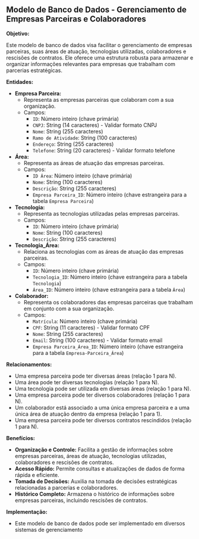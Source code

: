 ## Modelo de Banco de Dados - Gerenciamento de Empresas Parceiras e Colaboradores

**Objetivo:**

Este modelo de banco de dados visa facilitar o gerenciamento de empresas parceiras, suas áreas de atuação, tecnologias utilizadas, colaboradores e rescisões de contratos. Ele oferece uma estrutura robusta para armazenar e organizar informações relevantes para empresas que trabalham com parcerias estratégicas.

**Entidades:**

* **Empresa Parceira:**
    * Representa as empresas parceiras que colaboram com a sua organização.
    * Campos:
        * `ID`: Número inteiro (chave primária)
        * `CNPJ`: String (14 caracteres) - Validar formato CNPJ
        * `Nome`: String (255 caracteres)
        * `Ramo de Atividade`: String (100 caracteres)
        * `Endereço`: String (255 caracteres)
        * `Telefone`: String (20 caracteres) - Validar formato telefone
* **Área:**
    * Representa as áreas de atuação das empresas parceiras.
    * Campos:
        * `ID Área`: Número inteiro (chave primária)
        * `Nome`: String (100 caracteres)
        * `Descrição`: String (255 caracteres)
        * `Empresa Parceira_ID`: Número inteiro (chave estrangeira para a tabela `Empresa Parceira`)
* **Tecnologia:**
    * Representa as tecnologias utilizadas pelas empresas parceiras.
    * Campos:
        * `ID`: Número inteiro (chave primária)
        * `Nome`: String (100 caracteres)
        * `Descrição`: String (255 caracteres)
* **Tecnologia_Área:**
    * Relaciona as tecnologias com as áreas de atuação das empresas parceiras.
    * Campos:
        * `ID`: Número inteiro (chave primária)
        * `Tecnologia_ID`: Número inteiro (chave estrangeira para a tabela `Tecnologia`)
        * `Área_ID`: Número inteiro (chave estrangeira para a tabela `Área`)
* **Colaborador:**
    * Representa os colaboradores das empresas parceiras que trabalham em conjunto com a sua organização.
    * Campos:
        * `Matrícula`: Número inteiro (chave primária)
        * `CPF`: String (11 caracteres) - Validar formato CPF
        * `Nome`: String (255 caracteres)
        * `Email`: String (100 caracteres) - Validar formato email
        * `Empresa Parceira_Área_ID`: Número inteiro (chave estrangeira para a tabela `Empresa-Parceira_Área`)

**Relacionamentos:**

* Uma empresa parceira pode ter diversas áreas (relação 1 para N).
* Uma área pode ter diversas tecnologias (relação 1 para N).
* Uma tecnologia pode ser utilizada em diversas áreas (relação 1 para N).
* Uma empresa parceira pode ter diversos colaboradores (relação 1 para N).
* Um colaborador está associado a uma única empresa parceira e a uma única área de atuação dentro da empresa (relação 1 para 1).
* Uma empresa parceira pode ter diversos contratos rescindidos (relação 1 para N).

**Benefícios:**

* **Organização e Controle:** Facilita a gestão de informações sobre empresas parceiras, áreas de atuação, tecnologias utilizadas, colaboradores e rescisões de contratos.
* **Acesso Rápido:** Permite consultas e atualizações de dados de forma rápida e eficiente.
* **Tomada de Decisões:** Auxilia na tomada de decisões estratégicas relacionadas a parcerias e colaboradores.
* **Histórico Completo:** Armazena o histórico de informações sobre empresas parceiras, incluindo rescisões de contratos.

**Implementação:**

* Este modelo de banco de dados pode ser implementado em diversos sistemas de gerenciamento
